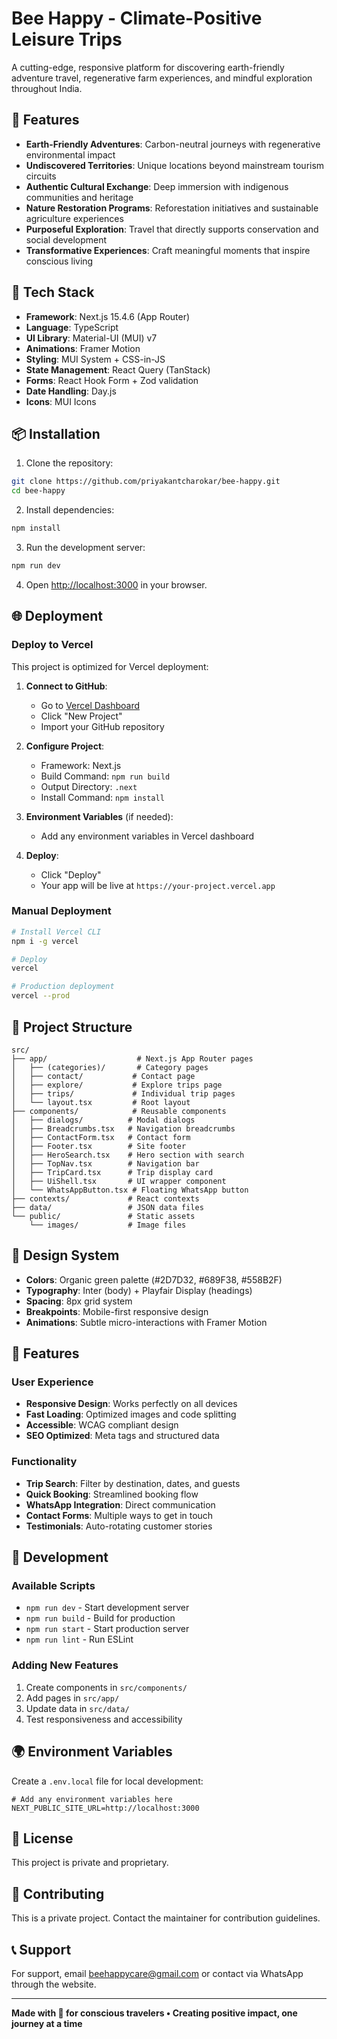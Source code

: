 # Bee Happy - Climate-Positive Leisure Trips

A cutting-edge, responsive platform for discovering earth-friendly adventure travel, regenerative farm experiences, and mindful exploration throughout India.

## 🌟 Features

- **Earth-Friendly Adventures**: Carbon-neutral journeys with regenerative environmental impact
- **Undiscovered Territories**: Unique locations beyond mainstream tourism circuits
- **Authentic Cultural Exchange**: Deep immersion with indigenous communities and heritage
- **Nature Restoration Programs**: Reforestation initiatives and sustainable agriculture experiences
- **Purposeful Exploration**: Travel that directly supports conservation and social development
- **Transformative Experiences**: Craft meaningful moments that inspire conscious living

## 🚀 Tech Stack

- **Framework**: Next.js 15.4.6 (App Router)
- **Language**: TypeScript
- **UI Library**: Material-UI (MUI) v7
- **Animations**: Framer Motion
- **Styling**: MUI System + CSS-in-JS
- **State Management**: React Query (TanStack)
- **Forms**: React Hook Form + Zod validation
- **Date Handling**: Day.js
- **Icons**: MUI Icons

## 📦 Installation

1. Clone the repository:
```bash
git clone https://github.com/priyakantcharokar/bee-happy.git
cd bee-happy
```

2. Install dependencies:
```bash
npm install
```

3. Run the development server:
```bash
npm run dev
```

4. Open [http://localhost:3000](http://localhost:3000) in your browser.

## 🌐 Deployment

### Deploy to Vercel

This project is optimized for Vercel deployment:

1. **Connect to GitHub**: 
   - Go to [Vercel Dashboard](https://vercel.com/dashboard)
   - Click "New Project"
   - Import your GitHub repository

2. **Configure Project**:
   - Framework: Next.js
   - Build Command: `npm run build`
   - Output Directory: `.next`
   - Install Command: `npm install`

3. **Environment Variables** (if needed):
   - Add any environment variables in Vercel dashboard

4. **Deploy**:
   - Click "Deploy"
   - Your app will be live at `https://your-project.vercel.app`

### Manual Deployment

```bash
# Install Vercel CLI
npm i -g vercel

# Deploy
vercel

# Production deployment
vercel --prod
```

## 📁 Project Structure

```
src/
├── app/                    # Next.js App Router pages
│   ├── (categories)/       # Category pages
│   ├── contact/           # Contact page
│   ├── explore/           # Explore trips page
│   ├── trips/             # Individual trip pages
│   └── layout.tsx         # Root layout
├── components/            # Reusable components
│   ├── dialogs/          # Modal dialogs
│   ├── Breadcrumbs.tsx   # Navigation breadcrumbs
│   ├── ContactForm.tsx   # Contact form
│   ├── Footer.tsx        # Site footer
│   ├── HeroSearch.tsx    # Hero section with search
│   ├── TopNav.tsx        # Navigation bar
│   ├── TripCard.tsx      # Trip display card
│   ├── UiShell.tsx       # UI wrapper component
│   └── WhatsAppButton.tsx # Floating WhatsApp button
├── contexts/             # React contexts
├── data/                 # JSON data files
└── public/               # Static assets
    └── images/           # Image files
```

## 🎨 Design System

- **Colors**: Organic green palette (#2D7D32, #689F38, #558B2F)
- **Typography**: Inter (body) + Playfair Display (headings)
- **Spacing**: 8px grid system
- **Breakpoints**: Mobile-first responsive design
- **Animations**: Subtle micro-interactions with Framer Motion

## 📱 Features

### User Experience
- **Responsive Design**: Works perfectly on all devices
- **Fast Loading**: Optimized images and code splitting
- **Accessible**: WCAG compliant design
- **SEO Optimized**: Meta tags and structured data

### Functionality
- **Trip Search**: Filter by destination, dates, and guests
- **Quick Booking**: Streamlined booking flow
- **WhatsApp Integration**: Direct communication
- **Contact Forms**: Multiple ways to get in touch
- **Testimonials**: Auto-rotating customer stories

## 🔧 Development

### Available Scripts

- `npm run dev` - Start development server
- `npm run build` - Build for production
- `npm run start` - Start production server
- `npm run lint` - Run ESLint

### Adding New Features

1. Create components in `src/components/`
2. Add pages in `src/app/`
3. Update data in `src/data/`
4. Test responsiveness and accessibility

## 🌍 Environment Variables

Create a `.env.local` file for local development:

```env
# Add any environment variables here
NEXT_PUBLIC_SITE_URL=http://localhost:3000
```

## 📄 License

This project is private and proprietary.

## 🤝 Contributing

This is a private project. Contact the maintainer for contribution guidelines.

## 📞 Support

For support, email beehappycare@gmail.com or contact via WhatsApp through the website.

---

**Made with 💚 for conscious travelers • Creating positive impact, one journey at a time**